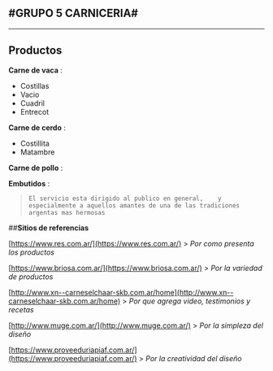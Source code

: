 #GRUPO 5 CARNICERIA#
---


----------

## Productos  


**Carne de vaca** :

- Costillas
- Vacio
- Cuadril
- Entrecot

**Carne de cerdo** :

- Costillita
- Matambre

**Carne de pollo** :


**Embutidos** :

> `El servicio esta dirigido al publico en general,   
>  y especialmente a aquellos amantes de una de las tradiciones argentas mas hermosas`
> 

##__Sitios de referencias__

[https://www.res.com.ar/](https://www.res.com.ar/) > _Por como presenta los productos_

[https://www.briosa.com.ar/](https://www.briosa.com.ar/) > _Por la variedad de productos_

[http://www.xn--carneselchaar-skb.com.ar/home](http://www.xn--carneselchaar-skb.com.ar/home) > _Por que agrega video, testimonios y recetas_

[http://www.muge.com.ar/](http://www.muge.com.ar/) > _Por la simpleza del diseño_

[https://www.proveeduriapiaf.com.ar/](https://www.proveeduriapiaf.com.ar/) > _Por la creatividad del diseño_

